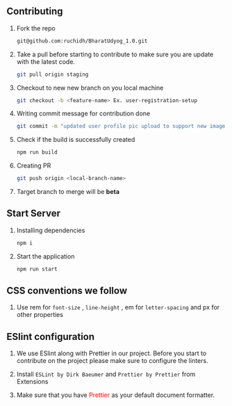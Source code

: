 ## Contributing

1. Fork the repo
   ```sh
   git@github.com:ruchidh/BharatUdyog_1.0.git
   ```
2. Take a pull before starting to contribute to make sure you are update with the latest code.
   ```sh
   git pull origin staging
   ```
3. Checkout to new new branch on you local machine
   ```sh
   git checkout -b <feature-name> Ex. user-registration-setup
   ```
4. Writing commit message for contribution done
   ```sh
   git commit -m "updated user profile pic upload to support new image formats"
   ```
5. Check if the build is successfully created
   ```sh
   npm run build
   ```
6. Creating PR

   ```sh
   git push origin <local-branch-name>
   ```

7. Target branch to merge will be <b>beta</b>

## Start Server

1.  Installing dependencies
    ```sh
    npm i
    ```
2.  Start the application
    ```sh
    npm run start
    ```

## CSS conventions we follow

1. Use rem for <code>font-size</code> , <code>line-height</code> , em for <code>letter-spacing</code> and px for other properties

## ESlint configuration

1. We use ESlint along with Prettier in our project. Before you start to contribute on the project please make sure to configure the linters.

2. Install `ESLint by Dirk Baeumer` and `Prettier by Prettier` from Extensions

3. Make sure that you have <label style="color: red;">Prettier</label> as your default document formatter.
